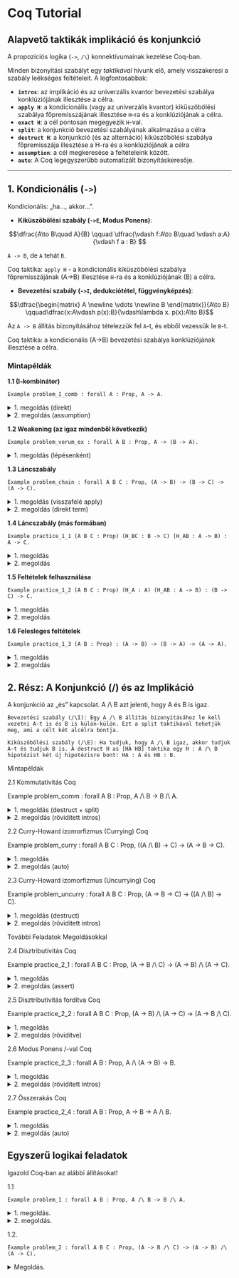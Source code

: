 # Coq Tutorial

## Alapvető taktikák implikáció és konjunkció

A propozíciós logika (`->`, `/\`) konnektívumainak kezelése Coq-ban. 

Minden bizonyítási szabályt egy *taktikával* hívunk elő, amely visszakeresi a szabály leékséges feltételeit. A legfontosabbak:

* **`intros`**: az implikáció és az univerzális kvantor bevezetési szabálya konklúziójának illesztése a célra.
* **`apply H`**: a kondicionális (vagy az univerzális kvantor) kiküszöbölési szabálya főpremisszájának illesztése `H`-ra és a konklúziójának a célra.
* **`exact H`**: a cél pontosan megegyezik `H`-val.
* **`split`**: a konjunkció bevezetési szabályának alkalmazása a célra
* **`destruct H`**: a konjunkció (és az alternáció) kiküszöbölési szabálya főpremisszája illesztése a H-ra és a konklúziójának a célra 
* **`assumption`**: a cél megkeresése a feltételeink között.
* **`auto`**: A Coq legegyszerűbb automatizált bizonyításkeresője. 

---

## 1. Kondicionális (`->`)

Kondicionális: „ha..., akkor...”.

* **Kiküszöbölési szabály (`->E`, Modus Ponens)**:

$$\dfrac{A\to B\quad A}{B} \qquad \dfrac{\vdash f:A\to B\quad \vdash a:A}{\vdash f a : B} $$

`A -> B`, de `A` tehát `B`. 

Coq taktika: `apply H` - a kondicionális kiküszöbölési szabálya főpremisszájának (A->B) illesztése `H`-ra és a konklúziójának (B) a célra.

* **Bevezetési szabály (`->I`, dedukciótétel, függvényképzés)**:
  
$$\dfrac{\begin{matrix} A \newline \vdots \newline B \end{matrix}}{A\to B} \qquad\dfrac{x:A\vdash p(x):B}{\vdash\lambda x. p(x):A\to B}$$

Az `A -> B` állítás bizonyításához tételezzük fel `A`-t, és ebből vezessük le `B`-t.

Coq taktika: a kondicionális (A->B) bevezetési szabálya konklúziójának illesztése a célra.

### Mintapéldák

**1.1 (I-kombinátor)**

````coq
Example problem_I_comb : forall A : Prop, A -> A.
````

<details>
<summary>1. megoldás (direkt)</summary>
  
````coq
Proof.
  intros A H.
  exact H.
Qed.
````
  
Magyarázat: Az intros A H bevezeti a Prop típusú A változót és a H : A feltételt. Ekkor a célunk A lesz, ami pontosan megegyezik H-val.

</details>

<details>
<summary>2. megoldás (assumption)</summary>

````coq
Proof.
  intros A H.
  assumption.
Qed.
````
  
Magyarázat: Az assumption taktika megtalálja, hogy a cél (A) már szerepel a hipotézisek között (H : A), és befejezi a bizonyítást.

</details>


**1.2 Weakening (az igaz mindenből következik)**

````coq
Example problem_verum_ex : forall A B : Prop, A -> (B -> A).
````
<details>
<summary>1. megoldás (lépésenként)</summary>

  ````coq
Proof.
  intros A B H_A H_B.
  exact H_A.
Qed.
````

Magyarázat: Két intros-szal bevezetjük az összes feltételt. A cél (A) már szerepel a feltételek között (H_A), a felesleges H_B hipotézist figyelmen kívül hagyjuk.

</details>


**1.3 Láncszabály**

````coq
Example problem_chain : forall A B C : Prop, (A -> B) -> (B -> C) -> (A -> C).
````

<details>
<summary>1. megoldás (visszafelé apply)</summary>

````coq
Proof.
  intros A B C H_AB H_BC H_A.
  apply H_BC.
  apply H_AB.
  exact H_A.
Qed.
````

Magyarázat: A Coq visszafelé építi fel a láncot: az apply H_BC a C célt B-re cseréli, majd az apply H_AB a B célt A-ra, ami már adott.

</details>

<details>
<summary>2. megoldás (direkt term)</summary>

````coq
Proof.
  intros A B C H_AB H_BC H_A.
  exact (H_BC (H_AB H_A)).
Qed.
````

Magyarázat: A bizonyításterm explicit felírásával egy lépésben megadjuk a megoldást.

</details>

**1.4 Láncszabály (más formában)**

````coq
Example practice_1_1 (A B C : Prop) (H_BC : B -> C) (H_AB : A -> B) : A -> C.
````
<details>

<summary>1. megoldás</summary>
````coq
Proof.
  intros H_A.
  apply H_BC.
  apply H_AB.
  exact H_A.
Qed.
````
</details>

<details>
<summary>2. megoldás</summary>
````coq
Proof.
  intros H_A.
  exact (H_BC (H_AB H_A)).
Qed.
````
</details>

**1.5 Feltételek felhasználása**

````coq
Example practice_1_2 (A B C : Prop) (H_A : A) (H_AB : A -> B) : (B -> C) -> C.
````
<details>
<summary>1. megoldás</summary>

````coq
Proof.
  intros H_BC.
  apply H_BC.
  apply H_AB.
  exact H_A.
Qed.
````
</details>
<details>
<summary>2. megoldás</summary>
Coq
````coq
Proof.
  intros H_BC.
  exact (H_BC (H_AB H_A)).
Qed.
````
</details>

**1.6 Felesleges feltételek**

````coq
Example practice_1_3 (A B : Prop) : (A -> B) -> (B -> A) -> (A -> A).
````
<details>
<summary>1. megoldás</summary>
````coq
Proof.
  intros H_AB H_BA H_A.
  exact H_A.
Qed.
````
</details>
<details>
<summary>2. megoldás</summary>
````coq
Proof.
  intros H_AB H_BA.
  apply problem_I_comb.
Qed.
````coq
</details>

## 2. Rész: A Konjunkció (/\) és az Implikáció

A konjunkció az „és” kapcsolat. A /\ B azt jelenti, hogy A és B is igaz.

    Bevezetési szabály (/\I): Egy A /\ B állítás bizonyításához le kell vezetni A-t is és B is külön-külön. Ezt a split taktikával tehetjük meg, ami a célt két alcélra bontja.

    Kiküszöbölési szabály (/\E): Ha tudjuk, hogy A /\ B igaz, akkor tudjuk A-t és tudjuk B is. A destruct H as [HA HB] taktika egy H : A /\ B hipotézist két új hipotézisre bont: HA : A és HB : B.

Mintapéldák

2.1 Kommutativitás
Coq

Example problem_comm : forall A B : Prop, A /\ B -> B /\ A.

<details>
<summary>1. megoldás (destruct + split)</summary>
Coq

Proof.
  intros A B H.
  destruct H as [HA HB].
  split.
  - exact HB.
  - exact HA.
Qed.

Magyarázat: Először destruct-tal szétszedjük az A /\ B feltételt. Utána split-tel kettébontjuk a B /\ A célt. Az első alcél (B) megegyezik HB-vel, a második (A) pedig HA-val.

</details>

<details>
<summary>2. megoldás (rövidített intros)</summary>
Coq

Proof.
  intros A B [HA HB].
  split.
  - assumption.
  - assumption.
Qed.

Magyarázat: Az intros is képes destruálni. Az intros [HA HB] egyből szétszedi a következő bevezetendő /\ típusú hipotézist.

</details>

2.2 Curry-Howard izomorfizmus (Currying)
Coq

Example problem_curry : forall A B C : Prop, ((A /\ B) -> C) -> (A -> B -> C).

<details>
<summary>1. megoldás</summary>
Coq

Proof.
  intros A B C H H_A H_B.
  apply H.
  split.
  - exact H_A.
  - exact H_B.
Qed.

Magyarázat: A cél C, amihez a H feltétel (A /\ B)-t kér. Ezt a split segítségével, H_A-ból és H_B-ből rakjuk össze.

</details>
<details>
<summary>2. megoldás (auto)</summary>
Coq

Proof.
  auto.
Qed.

</details>

2.3 Curry-Howard izomorfizmus (Uncurrying)
Coq

Example problem_uncurry : forall A B C : Prop, (A -> B -> C) -> ((A /\ B) -> C).

<details>
<summary>1. megoldás (destruct)</summary>
Coq

Proof.
  intros A B C H H_AB.
  destruct H_AB as [HA HB].
  apply H.
  - exact HA.
  - exact HB.
Qed.

Magyarázat: A H : A -> B -> C feltétel alkalmazásához két argumentum kell: egy A és egy B. Ezeket a destruct H_AB segítségével nyerjük ki.

</details>
<details>
<summary>2. megoldás (rövidített intros)</summary>
Coq

Proof.
  intros A B C H [HA HB].
  apply H.
  - assumption.
  - assumption.
Qed.

</details>

További Feladatok Megoldásokkal

2.4 Disztributivitás
Coq

Example practice_2_1 : forall A B C : Prop, (A -> B /\ C) -> (A -> B) /\ (A -> C).

<details>
<summary>1. megoldás</summary>
Coq

Proof.
  intros A B C H.
  split.
  - intros HA.
    apply H in HA.
    destruct HA as [HB HC].
    exact HB.
  - intros HA.
    apply H in HA.
    destruct HA as [HB HC].
    exact HC.
Qed.

</details>
<details>
<summary>2. megoldás (assert)</summary>
Coq

Proof.
  intros A B C H.
  split.
  - intros HA.
    assert (K : B /\ C).
    { apply H. exact HA. }
    destruct K as [HB HC].
    exact HB.
  - intros HA.
    assert (K : B /\ C).
    { apply H; assumption. }
    destruct K; assumption.
Qed.

</details>

2.5 Disztributivitás fordítva
Coq

Example practice_2_2 : forall A B C : Prop, (A -> B) /\ (A -> C) -> (A -> B /\ C).

<details>
<summary>1. megoldás</summary>
Coq

Proof.
  intros A B C H.
  destruct H as [H_AB H_AC].
  intros HA.
  split.
  - apply H_AB. exact HA.
  - apply H_AC. exact HA.
Qed.

</details>
<details>
<summary>2. megoldás (rövidítve)</summary>
Coq

Proof.
  intros A B C [H_AB H_AC] HA.
  split.
  - apply H_AB; assumption.
  - apply H_AC; assumption.
Qed.

</details>

2.6 Modus Ponens /\-val
Coq

Example practice_2_3 : forall A B : Prop, A /\ (A -> B) -> B.

<details>
<summary>1. megoldás</summary>
Coq

Proof.
  intros A B H.
  destruct H as [HA H_AB].
  apply H_AB.
  exact HA.
Qed.

</details>
<details>
<summary>2. megoldás (rövidített intros)</summary>
Coq

Proof.
  intros A B [HA H_AB].
  apply H_AB; assumption.
Qed.

</details>

2.7 Összerakás
Coq

Example practice_2_4 : forall A B : Prop, A -> B -> A /\ B.

<details>
<summary>1. megoldás</summary>
Coq

Proof.
  intros A B HA HB.
  split.
  - exact HA.
  - exact HB.
Qed.

</details>
<details>
<summary>2. megoldás (auto)</summary>
Coq

Proof.
  auto.
Qed.

</details>














## Egyszerű logikai feladatok ##

Igazold Coq-ban az alábbi állításokat!

1.1

```coq
Example problem_1 : forall A B : Prop, A /\ B -> B /\ A.
```
<details>
  <summary>1. megoldás.</summary>
  
```destruct``` taktikával és ```split```-tel:
  
```coq
Proof.
intros A B H.
destruct H as [H1 H2].
split.
 - exact H2.
 - exact H1.
Qed.
```
</details>

<details>
  <summary>2. megoldás.</summary>
  
```induction``` taktikával:

```coq
Proof.
intros A B H.
induction H as [a b].
Print conj.
exact (conj b a).
Qed.
```
</details>

1.2. 

```coq
Example problem_2 : forall A B C : Prop, (A -> B /\ C) -> (A -> B) /\ (A -> C).
```
<details>
  <summary>Megoldás.</summary>
  
```destruct``` taktikával és ```split```-tel:
  
```coq
Proof.
intros A B H.
destruct H as [H1 H2].
split.
 - exact H2.
 - exact H1.
Qed.
```
</details>
